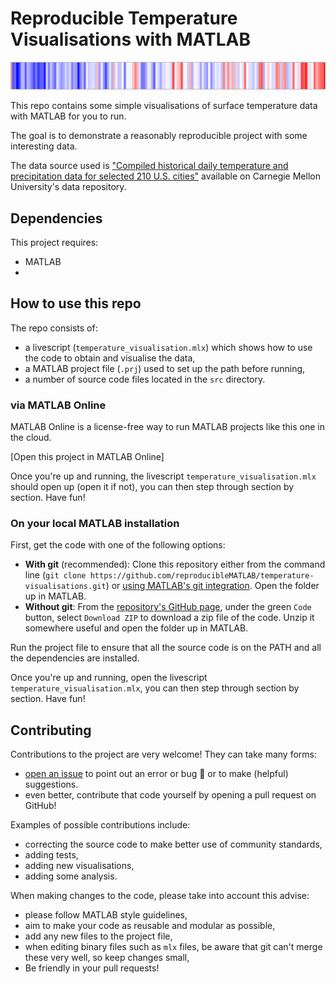 # Reproducible Temperature Visualisations with MATLAB

![](boston-stripes.png)

This repo contains some simple visualisations of surface temperature data with MATLAB for you to run.

The goal is to demonstrate a reasonably reproducible project with some interesting data.

The data source used is ["Compiled historical daily temperature and precipitation data for selected 210 U.S. cities"](https://kilthub.cmu.edu/articles/dataset/Compiled_daily_temperature_and_precipitation_data_for_the_U_S_cities/7890488) available on Carnegie Mellon University's data repository.

## Dependencies
This project requires:
* MATLAB
*

## How to use this repo
The repo consists of:

+ a livescript (`temperature_visualisation.mlx`) which shows how to use the code to obtain and visualise the data,
+ a MATLAB project file (`.prj`) used to set up the path before running,
+ a number of source code files located in the `src` directory.

### via MATLAB Online

MATLAB Online is a license-free way to run MATLAB projects like this one in the cloud.

[Open this project in MATLAB Online]

Once you're up and running, the livescript `temperature_visualisation.mlx` should open up (open it if not), you can then step through section by section. Have fun!

### On your local MATLAB installation

First, get the code with one of the following options:
+ **With git** (recommended): Clone this repository either from the command line (`git clone https://github.com/reproducibleMATLAB/temperature-visualisations.git`) or [using MATLAB's git integration](https://uk.mathworks.com/help/simulink/ug/clone-git-repository.html). Open the folder up in MATLAB.
+ **Without git**: From the [repository's GitHub page](https://github.com/reproducibleMATLAB/temperature-visualisations), under the green `Code` button, select `Download ZIP` to download a zip file of the code. Unzip it somewhere useful and open the folder up in MATLAB.

Run the project file to ensure that all the source code is on the PATH and all the dependencies are installed.

Once you're up and running, open the livescript `temperature_visualisation.mlx`, you can then step through section by section. Have fun!


## Contributing
Contributions to the project are very welcome! They can take many forms:

+ [open an issue](https://github.com/reproducibleMATLAB/temperature-visualisations/issues/new) to point out an error or bug :bug: or to make (helpful) suggestions.
+ even better, contribute that code yourself by opening a pull request on GitHub!

Examples of possible contributions include:
+ correcting the source code to make better use of community standards,
+ adding tests,
+ adding new visualisations,
+ adding some analysis.

When making changes to the code, please take into account this advise:
+ please follow MATLAB style guidelines,
+ aim to make your code as reusable and modular as possible,
+ add any new files to the project file,
+ when editing binary files such as `mlx` files, be aware that git can't merge these very well, so keep changes small,
+ Be friendly in your pull requests!

